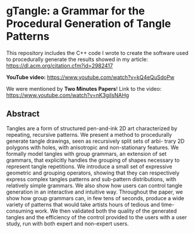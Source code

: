 # gTangle: a Grammar for the Procedural Generation of Tangle Patterns

This repository includes the C++ code I wrote to create the software used to procedurally generate the results showed in my article: https://dl.acm.org/citation.cfm?id=2982417

 **YouTube video:** https://www.youtube.com/watch?v=kQ4eQuSdoPw
 
 We were mentioned by **Two Minutes Papers**! Link to the video: https://www.youtube.com/watch?v=nK3giIsNAHg

## Abstract

Tangles are a form of structured pen-and-ink 2D art characterized by repeating, recursive patterns. We present a method to procedurally generate tangle drawings, seen as recursively split sets of arbi- trary 2D polygons with holes, with anisotropic and non-stationary features. We formally model tangles with group grammars, an extension of set grammars, that explicitly handles the grouping of shapes necessary to represent tangle repetitions. We introduce a small set of expressive geometric and grouping operators, showing that they can respectively express complex tangles patterns and sub-pattern distributions, with relatively simple grammars. We also show how users can control tangle generation in an interactive and intuitive way. Throughout the paper, we show how group grammars can, in few tens of seconds, produce a wide variety of patterns that would take artists hours of tedious and time-consuming work. We then validated both the quality of the generated tangles and the efficiency of the control provided to the users with a user study, run with both expert and non-expert users.
